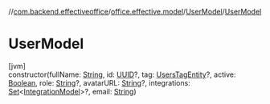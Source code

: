 //[com.backend.effectiveoffice](../../../index.md)/[office.effective.model](../index.md)/[UserModel](index.md)/[UserModel](-user-model.md)

# UserModel

[jvm]\
constructor(fullName: [String](https://kotlinlang.org/api/latest/jvm/stdlib/kotlin/-string/index.html), id: [UUID](https://docs.oracle.com/javase/8/docs/api/java/util/UUID.html)?, tag: [UsersTagEntity](../../office.effective.features.user.repository/-users-tag-entity/index.md)?, active: [Boolean](https://kotlinlang.org/api/latest/jvm/stdlib/kotlin/-boolean/index.html), role: [String](https://kotlinlang.org/api/latest/jvm/stdlib/kotlin/-string/index.html)?, avatarURL: [String](https://kotlinlang.org/api/latest/jvm/stdlib/kotlin/-string/index.html)?, integrations: [Set](https://kotlinlang.org/api/latest/jvm/stdlib/kotlin.collections/-set/index.html)&lt;[IntegrationModel](../-integration-model/index.md)&gt;?, email: [String](https://kotlinlang.org/api/latest/jvm/stdlib/kotlin/-string/index.html))
